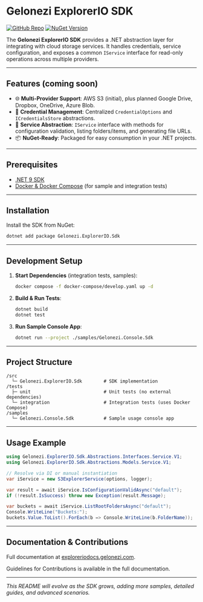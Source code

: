 # Gelonezi ExplorerIO SDK

[![GitHub Repo](https://img.shields.io/badge/github-gelonezi%2Fexplorerio--sdk-orange)](https://github.com/gelonezi/explorerio-sdk)
[![NuGet Version](https://img.shields.io/nuget/v/Gelonezi.ExplorerIO.Sdk)](https://www.nuget.org/packages/Gelonezi.ExplorerIO.Sdk)

The **Gelonezi ExplorerIO SDK** provides a .NET abstraction layer for integrating with cloud storage services. It handles credentials, service configuration, and exposes a common `IService` interface for read-only operations across multiple providers.

---

## Features (coming soon)

* 🌐 **Multi‑Provider Support**: AWS S3 (initial), plus planned Google Drive, Dropbox, OneDrive, Azure Blob.
* 🔐 **Credential Management**: Centralized `CredentialOptions` and `ICredentialsStore` abstractions.
* 🔌 **Service Abstraction**: `IService` interface with methods for configuration validation, listing folders/items, and generating file URLs.
* 📦 **NuGet‑Ready**: Packaged for easy consumption in your .NET projects.

---

## Prerequisites

* [.NET 9 SDK](https://dotnet.microsoft.com/download)
* [Docker & Docker Compose](https://www.docker.com/) (for sample and integration tests)

---

## Installation

Install the SDK from NuGet:

```bash
dotnet add package Gelonezi.ExplorerIO.Sdk
```

---

## Development Setup

1. **Start Dependencies** (integration tests, samples):

   ```bash
   docker compose -f docker-compose/develop.yaml up -d
   ```

2. **Build & Run Tests**:

   ```bash
   dotnet build
   dotnet test
   ```

3. **Run Sample Console App**:

   ```bash
   dotnet run --project ./samples/Gelonezi.Console.Sdk
   ```

---

## Project Structure

```text
/src
  └─ Gelonezi.ExplorerIO.Sdk        # SDK implementation
/tests
  ├─ unit                           # Unit tests (no external dependencies)
  └─ integration                    # Integration tests (uses Docker Compose)
/samples
  └─ Gelonezi.Console.Sdk           # Sample usage console app
```

---

## Usage Example

```csharp
using Gelonezi.ExplorerIO.Sdk.Abstractions.Interfaces.Service.V1;
using Gelonezi.ExplorerIO.Sdk.Abstractions.Models.Service.V1;

// Resolve via DI or manual instantiation
var iService = new S3ExplorerService(options, logger);

var result = await iService.IsConfigurationValidAsync("default");
if (!result.IsSuccess) throw new Exception(result.Message);

var buckets = await iService.ListRootFoldersAsync("default");
Console.WriteLine("Buckets:");
buckets.Value.ToList().ForEach(b => Console.WriteLine(b.FolderName));
```

---

## Documentation & Contributions

Full documentation at [exploreriodocs.gelonezi.com](https://exploreriodocs.gelonezi.com).

Guidelines for Contributions is available in the full documentation.

---

*This README will evolve as the SDK grows, adding more samples, detailed guides, and advanced scenarios.*

